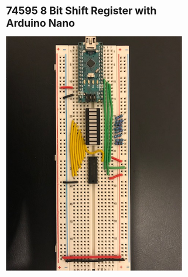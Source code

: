 # 74595 8 Bit Shift Register with Arduino Nano

![alt text](https://github.com/jenkins957/ArduinoProjects/blob/master/shift_register/74595.jpg)
